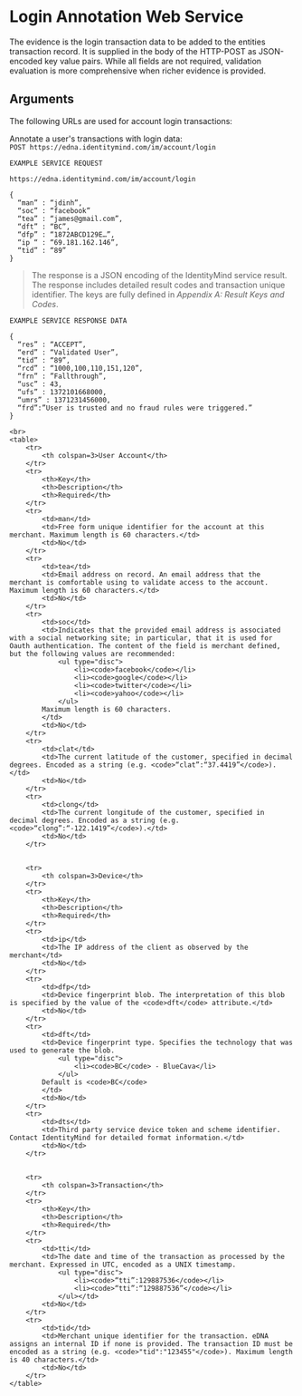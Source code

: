 # Login Annotation Web Service

The evidence is the login transaction data to be added to the entities transaction record. It is supplied in the body of the HTTP-POST as JSON-encoded key value pairs. While all fields are not required, validation evaluation is more comprehensive when richer evidence is provided.

## Arguments

The following URLs are used for account login transactions:

Annotate a user's transactions with login data:<br>
`POST https://edna.identitymind.com/im/account/login`

```code
EXAMPLE SERVICE REQUEST

https://edna.identitymind.com/im/account/login   

{ 
  “man” : “jdinh”,
  “soc” : “facebook”
  “tea” : “james@gmail.com”,
  “dft” : “BC”,
  “dfp” : “1872ABCD129E…”,
  “ip “ : “69.181.162.146”,
  “tid” : “89”
}
```

> The response is a JSON encoding of the IdentityMind service result. The response includes detailed result codes and transaction unique identifier. The keys are fully defined in *Appendix A: Result Keys and Codes*.

```code
EXAMPLE SERVICE RESPONSE DATA

{ 
  “res” : “ACCEPT”,
  “erd” : “Validated User”,
  “tid” : “89”,
  “rcd” : “1000,100,110,151,120”,
  “frn” : ”Fallthrough”,
  “usc” : 43,
  “ufs” : 1372101668000,
  “umrs” : 1371231456000,
  “frd”:”User is trusted and no fraud rules were triggered.”
}
```
	<br>
	<table>
		<tr>
			<th colspan=3>User Account</th>
		</tr>
		<tr>
			<th>Key</th>
			<th>Description</th>
			<th>Required</th>
		</tr>
		<tr>
			<td>man</td>
			<td>Free form unique identifier for the account at this merchant. Maximum length is 60 characters.</td>
			<td>No</td>
		</tr>
		<tr>
			<td>tea</td>
			<td>Email address on record. An email address that the merchant is comfortable using to validate access to the account. Maximum length is 60 characters.</td>
			<td>No</td>
		</tr>
		<tr>
			<td>soc</td>
			<td>Indicates that the provided email address is associated with a social networking site; in particular, that it is used for Oauth authentication. The content of the field is merchant defined, but the following values are recommended:
				<ul type="disc">
					<li><code>facebook</code></li>
					<li><code>google</code></li>
					<li><code>twitter</code></li>
					<li><code>yahoo</code></li>
				</ul>
			Maximum length is 60 characters.
			</td>
			<td>No</td>
		</tr>
		<tr>
			<td>clat</td>
			<td>The current latitude of the customer, specified in decimal degrees. Encoded as a string (e.g. <code>“clat”:“37.4419”</code>).</td>
			<td>No</td>
		</tr>
		<tr>
			<td>clong</td>
			<td>The current longitude of the customer, specified in decimal degrees. Encoded as a string (e.g. <code>“clong”:“-122.1419”</code>).</td>
			<td>No</td>
		</tr>


		<tr>
			<th colspan=3>Device</th>
		</tr>
		<tr>
			<th>Key</th>
			<th>Description</th>
			<th>Required</th>
		</tr>
		<tr>
			<td>ip</td>
			<td>The IP address of the client as observed by the merchant</td>
			<td>No</td>
		</tr>
		<tr>
			<td>dfp</td>
			<td>Device fingerprint blob. The interpretation of this blob is specified by the value of the <code>dft</code> attribute.</td>
			<td>No</td>
		</tr>
		<tr>
			<td>dft</td>
			<td>Device fingerprint type. Specifies the technology that was used to generate the blob.
				<ul type="disc">
					<li><code>BC</code> - BlueCava</li>
				</ul>
			Default is <code>BC</code>
			</td>
			<td>No</td>
		</tr>
		<tr>
			<td>dts</td>
			<td>Third party service device token and scheme identifier. Contact IdentityMind for detailed format information.</td>
			<td>No</td>
		</tr>


		<tr>
			<th colspan=3>Transaction</th>
		</tr>
		<tr>
			<th>Key</th>
			<th>Description</th>
			<th>Required</th>
		</tr>
		<tr>
			<td>tti</td>
			<td>The date and time of the transaction as processed by the merchant. Expressed in UTC, encoded as a UNIX timestamp.
				<ul type="disc">
					<li><code>“tti”:129887536</code></li>
					<li><code>“tti”:“129887536”</code></li>
				</ul></td>
			<td>No</td>
		</tr>
		<tr>
			<td>tid</td>
			<td>Merchant unique identifier for the transaction. eDNA assigns an internal ID if none is provided. The transaction ID must be encoded as a string (e.g. <code>"tid":"123455"</code>). Maximum length is 40 characters.</td>
			<td>No</td>
		</tr>
	</table>